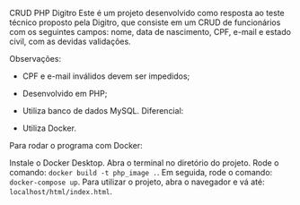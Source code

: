 CRUD PHP Digitro
Este é um projeto desenvolvido como resposta ao teste técnico proposto pela Digitro, que consiste em um CRUD de funcionários com os seguintes campos: nome, data de nascimento, CPF, e-mail e estado civil, com as devidas validações.

Observações:

- CPF e e-mail inválidos devem ser impedidos;
- Desenvolvido em PHP;
- Utiliza banco de dados MySQL.
Diferencial:

- Utiliza Docker.

Para rodar o programa com Docker:

Instale o Docker Desktop.
Abra o terminal no diretório do projeto.
Rode o comando: `docker build -t php_image .`.
Em seguida, rode o comando: `docker-compose up`.
Para utilizar o projeto, abra o navegador e vá até: `localhost/html/index.html`.
